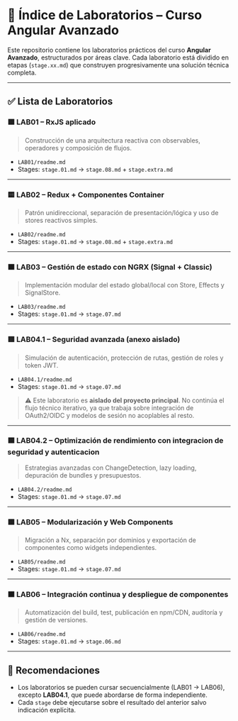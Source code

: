 # 🧪 Índice de Laboratorios – Curso Angular Avanzado

Este repositorio contiene los laboratorios prácticos del curso **Angular Avanzado**, estructurados por áreas clave. Cada laboratorio está dividido en etapas (`stage.xx.md`) que construyen progresivamente una solución técnica completa.

---

## ✅ Lista de Laboratorios

### 🟩 LAB01 – RxJS aplicado
> Construcción de una arquitectura reactiva con observables, operadores y composición de flujos.

- `LAB01/readme.md`
- Stages: `stage.01.md` → `stage.08.md` + `stage.extra.md`

---

### 🟨 LAB02 – Redux + Componentes Container
> Patrón unidireccional, separación de presentación/lógica y uso de stores reactivos simples.

- `LAB02/readme.md`
- Stages: `stage.01.md` → `stage.08.md` + `stage.extra.md`

---

### 🟧 LAB03 – Gestión de estado con NGRX (Signal + Classic)
> Implementación modular del estado global/local con Store, Effects y SignalStore.

- `LAB03/readme.md`
- Stages: `stage.01.md` → `stage.07.md`

---

### 🟥 LAB04.1 – Seguridad avanzada (anexo aislado)
> Simulación de autenticación, protección de rutas, gestión de roles y token JWT.

- `LAB04.1/readme.md`
- Stages: `stage.01.md` → `stage.07.md`

> ⚠️ Este laboratorio es **aislado del proyecto principal**. No continúa el flujo técnico iterativo, ya que trabaja sobre integración de OAuth2/OIDC y modelos de sesión no acoplables al resto.

---

### 🟦 LAB04.2 – Optimización de rendimiento con integracion de seguridad y autenticacion
> Estrategias avanzadas con ChangeDetection, lazy loading, depuración de bundles y presupuestos.

- `LAB04.2/readme.md`
- Stages: `stage.01.md` → `stage.07.md`

---

### 🟪 LAB05 – Modularización y Web Components
> Migración a Nx, separación por dominios y exportación de componentes como widgets independientes.

- `LAB05/readme.md`
- Stages: `stage.01.md` → `stage.07.md`

---

### 🟫 LAB06 – Integración continua y despliegue de componentes
> Automatización del build, test, publicación en npm/CDN, auditoría y gestión de versiones.

- `LAB06/readme.md`
- Stages: `stage.01.md` → `stage.06.md`

---

## 📝 Recomendaciones

- Los laboratorios se pueden cursar secuencialmente (LAB01 → LAB06), excepto **LAB04.1**, que puede abordarse de forma independiente.
- Cada `stage` debe ejecutarse sobre el resultado del anterior salvo indicación explícita.


